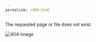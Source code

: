 ```yaml
---
permalink: /404.html
---
```


The requested page or file does not exist

<img alt="404-image" src="https://klizos.com/wp-content/uploads/funny-404-error-page-GIF.gif">
